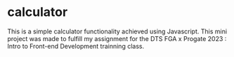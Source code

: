 # calculator
This is a simple calculator functionality achieved using Javascript. This mini project was made to fulfill my  assignment for the DTS FGA x Progate 2023 : Intro to Front-end Development trainning class.
